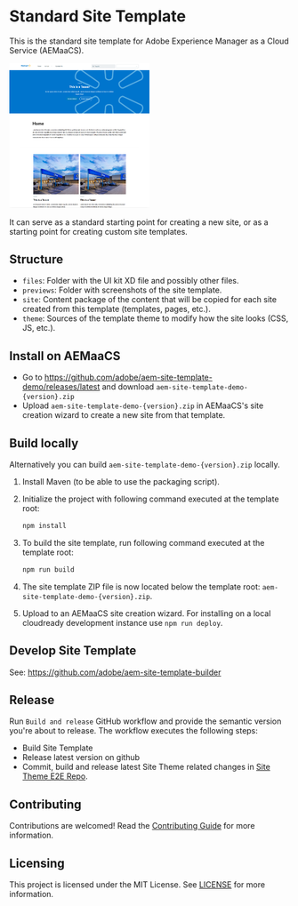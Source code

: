 # Standard Site Template

This is the standard site template for Adobe Experience Manager as a Cloud Service (AEMaaCS).

<img src="previews/StandardSiteTemplate.png?raw=true" alt="Standard site preview" width="50%">

It can serve as a standard starting point for creating a new site, or as a starting point for creating custom site templates.

## Structure

* `files`: Folder with the UI kit XD file and possibly other files.
* `previews`: Folder with screenshots of the site template.
* `site`: Content package of the content that will be copied for each site created from this template (templates, pages, etc.).
* `theme`: Sources of the template theme to modify how the site looks (CSS, JS, etc.).

## Install on AEMaaCS

* Go to <https://github.com/adobe/aem-site-template-demo/releases/latest> and download `aem-site-template-demo-{version}.zip`
* Upload `aem-site-template-demo-{version}.zip` in AEMaaCS's site creation wizard to create a new site from that template.

## Build locally

Alternatively you can build `aem-site-template-demo-{version}.zip` locally.

1. Install Maven (to be able to use the packaging script).
1. Initialize the project with following command executed at the template root:

   ```bash
   npm install
   ```

1. To build the site template, run following command executed at the template root:

   ```bash
   npm run build
   ```

1. The site template ZIP file is now located below the template root: `aem-site-template-demo-{version}.zip`.
1. Upload to an AEMaaCS site creation wizard. For installing on a local cloudready development instance use `npm run deploy`.

## Develop Site Template

See: <https://github.com/adobe/aem-site-template-builder>

## Release

Run `Build and release` GitHub workflow and provide the semantic version you're about to release. The workflow executes the following steps:

* Build Site Template
* Release latest version on github
* Commit, build and release latest Site Theme related changes in [Site Theme E2E Repo](https://github.com/adobe/aem-site-template-demo-theme-e2e).

## Contributing

Contributions are welcomed! Read the [Contributing Guide](.github/CONTRIBUTING.md) for more information.

## Licensing

This project is licensed under the MIT License. See [LICENSE](LICENSE.md) for more information.
